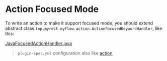 # Action Focused Mode

To write an action to make it support focused mode, you should extend abstract class `top.myrest.myflow.action.ActionFocusedKeywordHandler`, like this:

[JavaFocusedActionHandler.java](java-demo-plugin/src/main/java/runflow/JavaFocusedActionHandler.java ':include :type=code')

> `plugin-spec.yml` configuration also like [action](jar-plugin-guide/action.md#action).